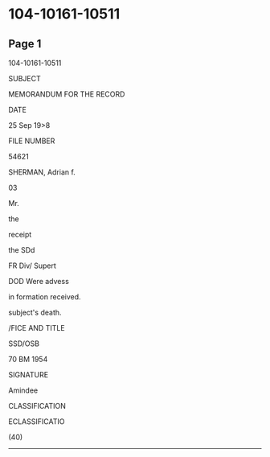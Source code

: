 # 104-10161-10511

## Page 1

104-10161-10511

SUBJECT

MEMORANDUM FOR THE RECORD

DATE

25 Sep 19>8

FILE NUMBER

54621

SHERMAN, Adrian f.

03

Mr.

the

receipt

the SDd

FR Div/ Supert

DOD Were advess

in formation received.

subject's death.

/FICE AND TITLE

SSD/OSB

70 BM 1954

SIGNATURE

Amindee

CLASSIFICATION

ECLASSIFICATIO

(40)

---


